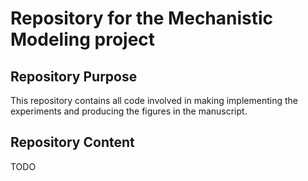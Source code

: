 # Repository for the Mechanistic Modeling project

## Repository Purpose

This repository contains all code involved in making implementing the experiments and producing the figures in the manuscript. 

## Repository Content

TODO